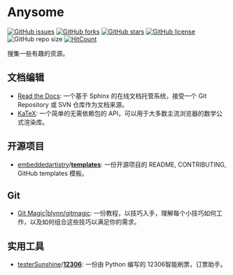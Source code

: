 # Anysome

[![GitHub issues](https://img.shields.io/github/issues/xinetzone/anysome)](https://github.com/xinetzone/anysome/issues) [![GitHub forks](https://img.shields.io/github/forks/xinetzone/anysome)](https://github.com/xinetzone/anysome/network) [![GitHub stars](https://img.shields.io/github/stars/xinetzone/anysome)](https://github.com/xinetzone/anysome/stargazers) [![GitHub license](https://img.shields.io/github/license/xinetzone/anysome)](https://github.com/xinetzone/anysome/blob/master/LICENSE) ![GitHub repo size](https://img.shields.io/github/repo-size/xinetzone/anysome) [![HitCount](http://hits.dwyl.io/xinetzone/anysome.svg)](http://hits.dwyl.io/xinetzone/anysome)

搜集一些有趣的资源。

## 文档编辑

- [Read the Docs](https://github.com/readthedocs/readthedocs.org): 一个基于 Sphinx 的在线文档托管系统，接受一个 Git Repository 或 SVN 仓库作为文档来源。
- [KaTeX](https://github.com/KaTeX/KaTeX): 一个简单的无需依赖包的 API，可以用于大多数主流浏览器的数学公式渲染库。

## 开源项目

- [embeddedartistry](https://github.com/embeddedartistry)/**[templates](https://github.com/embeddedartistry/templates)**: 一份开源项目的 README, CONTRIBUTING, GitHub templates 模板。

## Git

- [Git Magic](http://www-cs-students.stanford.edu/~blynn/gitmagic/intl/zh_cn/)|[blynn/gitmagic](https://github.com/blynn/gitmagic): 一份教程，以技巧入手，理解每个小技巧如何工作，以及如何组合这些技巧以满足你的需求。

## 实用工具

- [testerSunshine](https://github.com/testerSunshine)/**[12306](https://github.com/testerSunshine/12306)**: 一份由 Python 编写的 12306智能刷票，订票助手。
